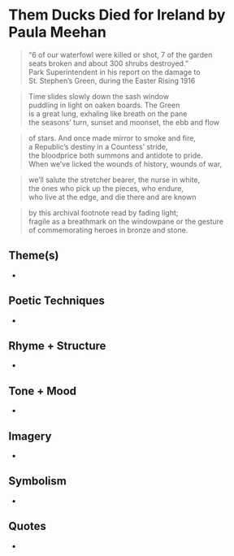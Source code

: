 # Them Ducks Died for Ireland by Paula Meehan

> “6 of our waterfowl were killed or shot, 7 of the garden  
> seats broken and about 300 shrubs destroyed.”  
> Park Superintendent in his report on the damage to  
> St. Stephen’s Green, during the Easter Rising 1916  

> Time slides slowly down the sash window  
> puddling in light on oaken boards. The Green  
> is a great lung, exhaling like breath on the pane  
> the seasons’ turn, sunset and moonset, the ebb and flow  

> of stars. And once made mirror to smoke and fire,  
> a Republic’s destiny in a Countess’ stride,  
> the bloodprice both summons and antidote to pride.  
> When we’ve licked the wounds of history, wounds of war,  

> we’ll salute the stretcher bearer, the nurse in white,  
> the ones who pick up the pieces, who endure,  
> who live at the edge, and die there and are known  

> by this archival footnote read by fading light;  
> fragile as a breathmark on the windowpane or the gesture  
> of commemorating heroes in bronze and stone.  

## Theme(s)
- 

## Poetic Techniques
- 

## Rhyme + Structure
- 

## Tone + Mood
- 

## Imagery
- 

## Symbolism
- 

## Quotes
- 
